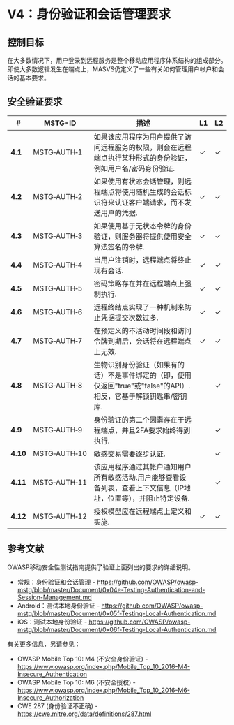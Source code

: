 # V4：身份验证和会话管理要求

## 控制目标

在大多数情况下，用户登录到远程服务是整个移动应用程序体系结构的组成部分。 即使大多数逻辑发生在端点上，MASVS仍定义了一些有关如何管理用户帐户和会话的基本要求。

## 安全验证要求

| # | MSTG-ID | 描述 | L1 | L2 |
| --- | --- | --- | --- | --- |
| **4.1** | MSTG‑AUTH‑1 |如果该应用程序为用户提供了访问远程服务的权限，则会在远程端点执行某种形式的身份验证，例如用户名/密码身份验证. | ✓| ✓ |
| **4.2** | MSTG‑AUTH‑2 |如果使用有状态会话管理，则远程端点将使用随机生成的会话标识符来认证客户端请求，而不发送用户的凭据. | ✓| ✓|
| **4.3** | MSTG‑AUTH‑3 |如果使用基于无状态令牌的身份验证，则服务器将提供使用安全算法签名的令牌. | ✓| ✓ |
| **4.4** | MSTG‑AUTH‑4 |当用户注销时，远程端点将终止现有会话. | ✓| ✓ |
| **4.5** | MSTG‑AUTH‑5 |密码策略存在并在远程端点上强制执行. | ✓| ✓ |
| **4.6** | MSTG‑AUTH‑6 |远程终结点实现了一种机制来防止凭据提交次数过多. | ✓| ✓ |
| **4.7** | MSTG‑AUTH‑7 |在预定义的不活动时间段和访问令牌到期后，会话将在远程端点上无效. | ✓| ✓ |
| **4.8** | MSTG‑AUTH‑8 |生物识别身份验证（如果有的话）不是事件绑定的（即，使用仅返回"true"或"false"的API）.相反，它基于解锁钥匙串/密钥库. | | ✓|
| **4.9** | MSTG‑AUTH‑9 |身份验证的第二个因素存在于远程端点，并且2FA要求始终得到执行. | | ✓ |
| **4.10** | MSTG‑AUTH‑10 |敏感交易需要逐步认证. | | ✓ |
| **4.11** | MSTG‑AUTH‑11 |该应用程序通过其帐户通知用户所有敏感活动.用户能够查看设备列表，查看上下文信息（IP地址，位置等），并阻止特定设备. | | ✓ |
| **4.12** | MSTG‑AUTH‑12 |授权模型应在远程端点上定义和实施. | ✓| ✓ |

<div style="page-break-after: always;">
</div>

## 参考文献

OWASP移动安全性测试指南提供了验证上面列出的要求的详细说明。

- 常规：身份验证和会话管理 - <https://github.com/OWASP/owasp-mstg/blob/master/Document/0x04e-Testing-Authentication-and-Session-Management.md>
- Android：测试本地身份验证 - <https://github.com/OWASP/owasp-mstg/blob/master/Document/0x05f-Testing-Local-Authentication.md>
- iOS：测试本地身份验证 - <https://github.com/OWASP/owasp-mstg/blob/master/Document/0x06f-Testing-Local-Authentication.md>

有关更多信息，另请参见：

- OWASP Mobile Top 10: M4 (不安全身份验证) - <https://www.owasp.org/index.php/Mobile_Top_10_2016-M4-Insecure_Authentication>
- OWASP Mobile Top 10: M6 (不安全授权) - <https://www.owasp.org/index.php/Mobile_Top_10_2016-M6-Insecure_Authorization>
- CWE 287 (身份验证不正确) - <https://cwe.mitre.org/data/definitions/287.html>
